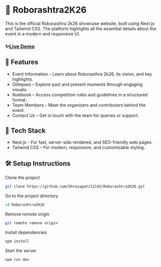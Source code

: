 
# 🚀 Roborashtra2K26 

This is the official Roborasthra 2k26 showcase website, built using Next.js and Tailwind CSS. The platform highlights all the essential details about the event in a modern and responsive UI.

### ✨[Live Demo](https://www.roborashtra.com/)

## 🔹 Features

- Event Information – Learn about Roborasthra 2k26, its vision, and key highlights.
- Glimpses – Explore past and present moments through engaging visuals.
- Rulebook – Access competition rules and guidelines in a structured format.
- Team Members – Meet the organizers and contributors behind the event.
- Contact Us – Get in touch with the team for queries or support.

## 🔹 Tech Stack

- Next.js – For fast, server-side rendered, and SEO-friendly web pages.
- Tailwind CSS – For modern, responsive, and customizable styling.

## 🛠️ Setup Instructions

Clone the project

```bash
git clone https://github.com/Shreyapatil2142/Roborashtra2K26.git
```

Go to the project directory

```bash
cd Roborashtra2K26
```

Remove remote origin

```bash
git remote remove origin
```

Install dependencies

```bash
npm install
```

Start the server

```bash
npm run dev
```
